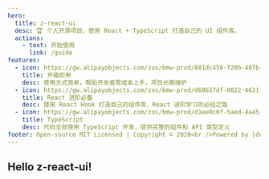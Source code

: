 ```yaml
---
hero:
  title: z-react-ui
  desc: 🏆 个人开源项目，使用 React + TypeScript 打造自己的 UI 组件库。
  actions:
    - text: 开始使用
      link: /guide
features:
  - icon: https://gw.alipayobjects.com/zos/bmw-prod/881dc458-f20b-407b-947a-95104b5ec82b/k79dm8ih_w144_h144.png
    title: 开箱即用
    desc: 使用方式简单，帮助开发者零成本上手，项目长期维护
  - icon: https://gw.alipayobjects.com/zos/bmw-prod/d60657df-0822-4631-9d7c-e7a869c2f21c/k79dmz3q_w126_h126.png
    title: React 进阶必备
    desc: 使用 React Hook 打造自己的组件库，React 进阶学习的必经之路
  - icon: https://gw.alipayobjects.com/zos/bmw-prod/d1ee0c6f-5aed-4a45-a507-339a4bfe076c/k7bjsocq_w144_h144.png
    title: TypeScript
    desc: 代码全部使用 TypeScript 开发，提供完整的组件和 API 类型定义
footer: Open-source MIT Licensed | Copyright © 2020<br />Powered by [dumi](https://d.umijs.org)
---
```


## Hello z-react-ui!
